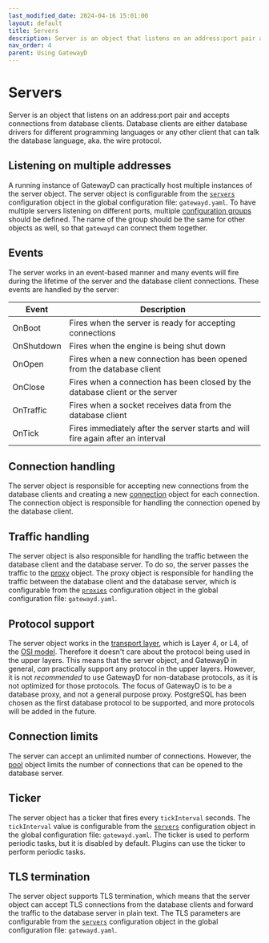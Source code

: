 ```yaml
---
last_modified_date: 2024-04-16 15:01:00
layout: default
title: Servers
description: Server is an object that listens on an address:port pair and accepts connections from database clients.
nav_order: 4
parent: Using GatewayD
---
```


# Servers

Server is an object that listens on an address:port pair and accepts connections from database clients. Database clients are either database drivers for different programming languages or any other client that can talk the database language, aka. the wire protocol.

## Listening on multiple addresses

A running instance of GatewayD can practically host multiple instances of the server object. The server object is configurable from the [`servers`](/using-gatewayd/global-configuration/servers) configuration object in the global configuration file: `gatewayd.yaml`. To have multiple servers listening on different ports, multiple [configuration groups](/miscellaneous/glossary#configuration-group) should be defined. The name of the group should be the same for other objects as well, so that `gatewayd` can connect them together.

## Events

The server works in an event-based manner and many events will fire during the lifetime of the server and the database client connections. These events are handled by the server:

| Event      | Description                                                                     |
| ---------- | ------------------------------------------------------------------------------- |
| OnBoot     | Fires when the server is ready for accepting connections                        |
| OnShutdown | Fires when the engine is being shut down                                        |
| OnOpen     | Fires when a new connection has been opened from the database client            |
| OnClose    | Fires when a connection has been closed by the database client or the server    |
| OnTraffic  | Fires when a socket receives data from the database client                      |
| OnTick     | Fires immediately after the server starts and will fire again after an interval |

## Connection handling

The server object is responsible for accepting new connections from the database clients and creating a new [connection](/miscellaneous/glossary#connection) object for each connection. The connection object is responsible for handling the connection opened by the database client.

## Traffic handling

The server object is also responsible for handling the traffic between the database client and the database server. To do so, the server passes the traffic to the [proxy](/miscellaneous/glossary#proxy) object. The proxy object is responsible for handling the traffic between the database client and the database server, which is configurable from the [`proxies`](/using-gatewayd/global-configuration/proxies) configuration object in the global configuration file: `gatewayd.yaml`.

## Protocol support

The server object works in the [transport layer](https://en.wikipedia.org/wiki/Transport_layer), which is Layer 4, or L4, of the [OSI model](https://en.wikipedia.org/wiki/OSI_model). Therefore it doesn't care about the protocol being used in the upper layers. This means that the server object, and GatewayD in general, *can* practically support any protocol in the upper layers. However, it is not *recommended* to use GatewayD for non-database protocols, as it is not optimized for those protocols. The focus of GatewayD is to be a database proxy, and not a general purpose proxy. PostgreSQL has been chosen as the first database protocol to be supported, and more protocols will be added in the future.

## Connection limits

The server can accept an unlimited number of connections. However, the [pool](pools) object limits the number of connections that can be opened to the database server.

## Ticker

The server object has a ticker that fires every `tickInterval` seconds. The `tickInterval` value is configurable from the [`servers`](/using-gatewayd/global-configuration/servers) configuration object in the global configuration file: `gatewayd.yaml`. The ticker is used to perform periodic tasks, but it is disabled by default. Plugins can use the ticker to perform periodic tasks.

## TLS termination

The server object supports TLS termination, which means that the server object can accept TLS connections from the database clients and forward the traffic to the database server in plain text. The TLS parameters are configurable from the [`servers`](/using-gatewayd/global-configuration/servers) configuration object in the global configuration file: `gatewayd.yaml`.

